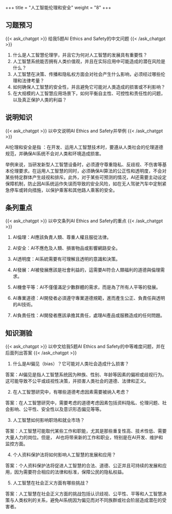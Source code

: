 +++
title = "人工智能伦理和安全"
weight = "8"
+++
## 习题预习
{{< ask_chatgpt >}}
给我5题AI Ethics and Safety的中文问题
{{< /ask_chatgpt >}}

1. 什么是人工智慧伦理学，并且它为何对人工智慧的发展具有重要性？
2. 人工智慧系统能否拥有人类价值观，并且在实际应用中可能造成的潜在风险是什么？
3. 人工智慧在决策、传播和隐私权方面会对社会产生什么影响，必须经过哪些伦理和法律考量？
4. 如何确保人工智慧的安全性，并且避免它可能对人类造成的损害或不利影响？
5. 在大规模的人工智慧应用场景下，如何平衡自主性、可控性和责任性的问题，以及真正保护人类的利益？   

## 说明知识
{{< ask_chatgpt >}}
以中文说明AI Ethics and Safety并举例
{{< /ask_chatgpt >}}

AI伦理和安全是指 ：在开发、运用人工智慧技术时，要遵从人类社会的伦理道德规范，并确保AI系统不会对人类和环境造成损害。

举例来说，当研发新型人工智慧设备时，必须遵守尊重隐私、反歧视、不伤害等基本伦理要求。在运用人工智慧的同时，必须确保AI算法的公正性和透明度，不会对某些特定群体产生歧视和排斥。此外，对于某些可预测的情况，AI还需要主动设定保障机制，防止因AI系统运作失误而导致的安全风险，如在无人驾驶汽车中定制紧急停车或转向措施，以保护乘客和其他路人乘客的安全。   

## 条列重点
{{< ask_chatgpt >}}
以中文条列AI Ethics and Safety的重点
{{< /ask_chatgpt >}}

1. AI倫理：AI應該負責人類、尊重人權且服從法律。

2. AI安全：AI不應危及人類、損害物品或影響網路安全。

3. AI透明度：AI系統需要有可理解且透明的意識和決策。

4. AI發展：AI被發展應該是社會利益的，這需要AI符合人類福利的道德與倫理需求。

5. AI機會平等：AI不僅僅滿足少數群體的需求，而是為了所有人平等的發展。

6. AI專業道德：AI開發者必須遵守專業道德規範，進而產生公正、負責任與透明的AI技術。

7. AI負責任性：AI開發者應該承擔其責任，處理AI產品或服務造成的任何問題。   

## 知识测验
{{< ask_chatgpt >}}
以中文给我5题AI Ethics and Safety的中等难度问题，并在后面列出答案
{{< /ask_chatgpt >}}

1. 什么是AI偏见（bias）？它可能对人类社会造成什么损害？

答案：AI偏见是指人工智慧系统因为种族、性别、年龄等因素的偏袒或歧视行为。这可能导致不公平或歧视性决策，并损害人类社会的道德、法律和正义。

2. 在人工智慧研究中，有哪些道德考虑因素需要被纳入考虑？

答案：在人工智慧研究中，需要考虑的道德考虑因素包括资料隐私、伦理问题、社会影响、公平性、安全性以及意识形态偏见等等。

3. 人工智慧如何影响职场和就业市场？

答案：人工智慧可能取代某些工作和职能，尤其是那些重复性高、技术性低、需要大量人力的岗位。但是， AI也将带来新的工作和职业，特别是在AI开发、维护和监控方面。

4. 个人资料保护法将如何影响人工智慧的发展和应用？

答案：个人资料保护法将促进人工智慧的合法、道德、公正并且可持续的发展和应用，因为需要符合相应的法律和标准，保障公民的隐私权益。

5. 人工智慧在社会正义方面有哪些挑战？

答案：人工智慧在社会正义方面的挑战包括认识歧视、公平性、平等和人工智慧决策与人类权利的关系，避免AI系统因为偏见而对不同族群或社会阶层造成潜在的受害者。   

